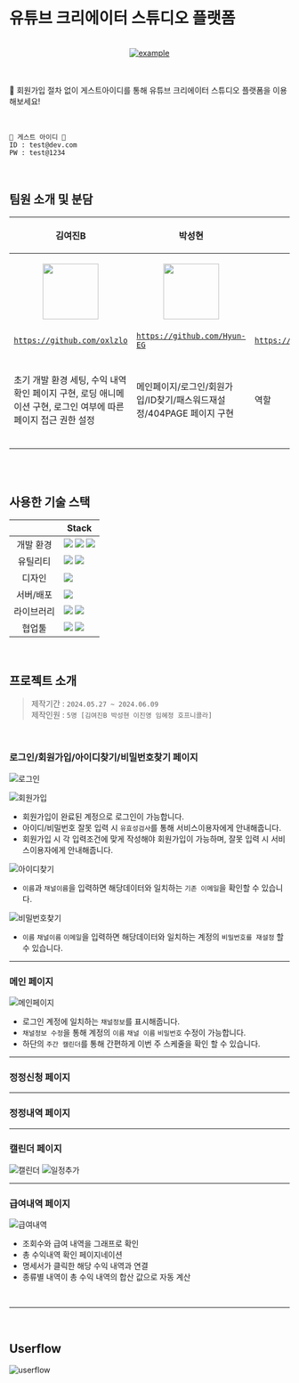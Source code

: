 #  유튜브 크리에이터 스튜디오 플랫폼
<br>
<div align=center>
  <a href="https://devtube-46156.web.app/" target="_blank">
    <img src="https://img.shields.io/badge/Devtube-ed234b?style=for-the-badge&logoColor=white" alt="example"/>
  </a>
</div>
<br>
<br>

📌 회원가입 절차 없이 게스트아이디를 통해 유튜브 크리에이터 스튜디오 플랫폼을 이용해보세요!

<br>

```
🌟 게스트 아이디 🌟
ID : test@dev.com
PW : test@1234
```
<br>

## 팀원 소개 및 분담

|<p align='center'>김여진B</p>|<p align='center'>박성현</p>|<p align='center'>이진영</p>|<p align='center'>임혜정</p>|<p align='center'>호프니콜라</p>|
|--------|--------|--------|--------|--------|
| <p align="center"><img src="https://i.pinimg.com/236x/69/0d/28/690d288b651b78ecf09e776c05d977e3.jpg" width="100px" height="100px"/></p> | <p align="center"><img src="https://i.pinimg.com/236x/69/0d/28/690d288b651b78ecf09e776c05d977e3.jpg" width="100px" height="100px"/></p> | <p align="center"><img src="https://i.pinimg.com/236x/69/0d/28/690d288b651b78ecf09e776c05d977e3.jpg" width="100px" height="100px"/></p> | <p align="center"><img src="https://i.pinimg.com/236x/69/0d/28/690d288b651b78ecf09e776c05d977e3.jpg" width="100px" height="100px"/></p> | <p align="center"><img src="https://i.pinimg.com/236x/69/0d/28/690d288b651b78ecf09e776c05d977e3.jpg" width="100px" height="100px"/></p> |
| [`https://github.com/oxlzlo`](https://github.com/oxlzlo)| [`https://github.com/Hyun-EG`](https://github.com/Hyun-EG) | [`https://github.com/holololob`](https://github.com/holololob) | [`https://github.com/spoonbill40082`](https://github.com/spoonbill40082) | [`https://github.com/nicola-laura`](https://github.com/nicola-laura)|
| 초기 개발 환경 세팅, 수익 내역 확인 페이지 구현, 로딩 애니메이션 구현, 로그인 여부에 따른 페이지 접근 권한 설정 | 메인페이지/로그인/회원가입/ID찾기/패스워드재설정/404PAGE 페이지 구현 | 역할| 일정 관리용 달력 페이지 구성(with 호프 니콜라) React BigCalendar, React DatePicker를 이용한 스케줄 관리 기능, 일정 CRUD 모달창, React의 useContext를 이용한 계정별 일정 정보 입출력 관리, SCSS를 이용한 달력 디자인 수정. | 웹사이트 디자인 및 유저플로우 제작, 캘린더 페이지 상태 관리 (context), 캘린더 페이지 scss, 사이드바 상태 및 스타일링 |


<br>
<br>

## 사용한 기술 스택
|            | Stack                                                                                                                                                                                                                                                                                                        |
| :--------: | ------------------------------------------------------------------------------------------------------------------------------------------------------------------------------------------------------------------------------------------------------------------------------------------------------------ |
| 개발 환경  | <img src="https://img.shields.io/badge/npm-CB3837?style=for-the-badge&logo=npm&logoColor=white"> <img src="https://img.shields.io/badge/node.js-339933?style=for-the-badge&logo=node.js&logoColor=white"> <img src="https://img.shields.io/badge/vite-646CFF?style=for-the-badge&logo=vite&logoColor=white"> |
|  유틸리티  | <img src="https://img.shields.io/badge/ESlint-4B32C3?style=for-the-badge&logo=ESlint&logoColor=white"> <img src="https://img.shields.io/badge/Prettier-F7B93E?style=for-the-badge&logo=Prettie&logoColor=white">                                                                                             |
|   디자인   | <img src="https://img.shields.io/badge/figma-F24E1E?style=for-the-badge&logo=figma&logoColor=white">                                                                                                                                                                                                         |
|    서버/배포    | <img src="https://img.shields.io/badge/firebase-FFCA28?style=for-the-badge&logo=firebase&logoColor=white">                                                                                                                                                                                                   |
| 라이브러리 | <img src="https://img.shields.io/badge/react-61DAFB?style=for-the-badge&logo=react&logoColor=white"> <img src ="https://img.shields.io/badge/SASS-cc6699.svg?&style=for-the-badge&logo=Sass&logoColor=white"/>                                                                                               |
|   협업툴   | <img src="https://img.shields.io/badge/Git-F05032?style=for-the-badge&logo=Git&logoColor=white"> <img src="https://img.shields.io/badge/Github-181717?style=for-the-badge&logo=Github&logoColor=white">                                                                                                      |

<br>

## 프로젝트 소개
> 제작기간 : `2024.05.27 ~ 2024.06.09`  
제작인원 : `5명 [김여진B 박성현 이진영 임혜정 호프니콜라]`

<br>

### 로그인/회원가입/아이디찾기/비밀번호찾기 페이지
![로그인](https://github.com/oxlzlo/oxlzlo/assets/140046183/15e1f12d-425b-4b8b-8a9c-375b5eb1ca0f)

![회원가입](https://github.com/oxlzlo/oxlzlo/assets/140046183/7382a364-97e1-4bd7-8a67-ab8e6394e9de)

- 회원가입이 완료된 계정으로 로그인이 가능합니다.
- 아이디/비밀번호 잘못 입력 시 `유효성검사`를 통해 서비스이용자에게 안내해줍니다.
- 회원가입 시 각 입력조건에 맞게 작성해야 회원가입이 가능하며, 잘못 입력 시 서비스이용자에게 안내해줍니다.

![아이디찾기](https://github.com/oxlzlo/oxlzlo/assets/140046183/11bcac17-cb67-4f55-b5ab-567ea2fd3e7d)

- `이름`과 `채널이름`을 입력하면 해당데이터와 일치하는 `기존 이메일`을 확인할 수 있습니다.

![비밀번호찾기](https://github.com/oxlzlo/oxlzlo/assets/140046183/828f34de-f2f4-4161-bd91-bed70acbca46)

- `이름` `채널이름` `이메일`을 입력하면 해당데이터와 일치하는 계정의 `비밀번호를 재설정` 할 수 있습니다.

 
---

### 메인 페이지
![메인페이지](https://github.com/oxlzlo/oxlzlo/assets/140046183/40ffb754-0f96-478b-adcf-a5d696bc9d3a)

-  로그인 계정에 일치하는 `채널정보`를 표시해줍니다.
- `채널정보 수정`을 통해 계정의 `이름` `채널 이름` `비밀번호` 수정이 가능합니다.
-  하단의 `주간 캘린더`를 통해 간편하게 이번 주 스케줄을 확인 할 수 있습니다.

---

### 정정신청 페이지

---

### 정정내역 페이지


---


### 캘린더 페이지
![캘린더](https://github.com/oxlzlo/oxlzlo/assets/140046183/9cc0b87c-7d37-4f4c-a6fa-163ff094881f)
![일정추가](https://github.com/oxlzlo/oxlzlo/assets/140046183/103ff4de-14a8-4180-ac4a-42866cf9a3c3)


---

### 급여내역 페이지
![급여내역](https://github.com/oxlzlo/oxlzlo/assets/140046183/ce7a7272-95b9-413b-9ef4-c151621004f3)

- 조회수와 급여 내역을 그래프로 확인
- 총 수익내역 확인 페이지네이션
- 명세서가 클릭한 해당 수익 내역과 연결
- 종류별 내역이 총 수익 내역의 합산 값으로 자동 계산

<br>

---

<br>

## Userflow

![userflow](https://github.com/toy2-1/devtube/assets/140046183/84560b82-2bc2-4f3c-8f9c-a5ba2768ae86)
